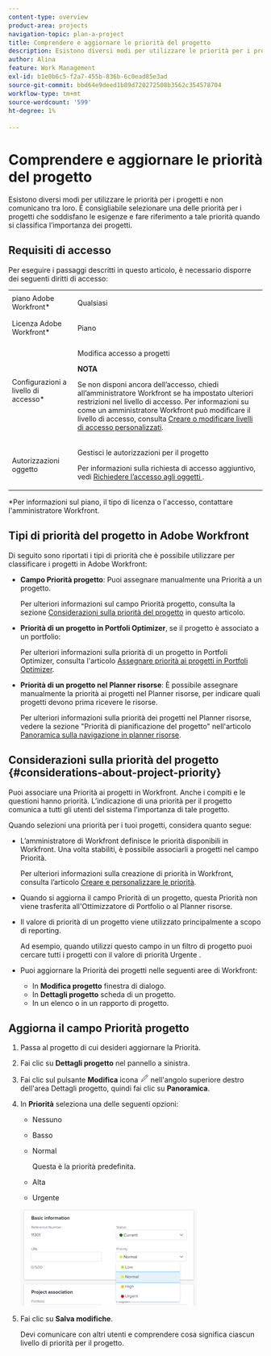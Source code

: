 ```yaml
---
content-type: overview
product-area: projects
navigation-topic: plan-a-project
title: Comprendere e aggiornare le priorità del progetto
description: Esistono diversi modi per utilizzare le priorità per i progetti e non comunicano tra loro. È consigliabile selezionare una delle priorità per i progetti che soddisfano le esigenze e fare riferimento a tale priorità quando si classifica l’importanza dei progetti.
author: Alina
feature: Work Management
exl-id: b1e0b6c5-f2a7-455b-836b-6c0ead85e3ad
source-git-commit: bbd64e9deed1b89d720272508b3562c354578704
workflow-type: tm+mt
source-wordcount: '599'
ht-degree: 1%

---
```


# Comprendere e aggiornare le priorità del progetto

Esistono diversi modi per utilizzare le priorità per i progetti e non comunicano tra loro. È consigliabile selezionare una delle priorità per i progetti che soddisfano le esigenze e fare riferimento a tale priorità quando si classifica l’importanza dei progetti. 

## Requisiti di accesso

<!--drafted for P&P:

<table style="table-layout:auto"> 
 <col> 
 <col> 
 <tbody> 
  <tr> 
   <td role="rowheader">Adobe Workfront plan*</td> 
   <td> <p>Any</p> </td> 
  </tr> 
  <tr> 
   <td role="rowheader">Adobe Workfront license*</td> 
   <td> <p>Current license: Standard </p>
   Or
   <p>Legacy license: Plan </p> </td> 
  </tr> 
  <tr> 
   <td role="rowheader">Access level configurations*</td> 
   <td> <p>Edit access to Projects</p> <p><b>NOTE</b> 
   
   If you still don't have access, ask your Workfront administrator if they set additional restrictions in your access level. For information on how a Workfront administrator can modify your access level, see <a href="../../../administration-and-setup/add-users/configure-and-grant-access/create-modify-access-levels.md" class="MCXref xref">Create or modify custom access levels</a>.</p> </td> 
  </tr> 
  <tr> 
   <td role="rowheader">Object permissions</td> 
   <td> <p>Manage permissions to the project</p> <p>For information on requesting additional access, see <a href="../../../workfront-basics/grant-and-request-access-to-objects/request-access.md" class="MCXref xref">Request access to objects </a>.</p> </td> 
  </tr> 
 </tbody> 
</table>
-->
Per eseguire i passaggi descritti in questo articolo, è necessario disporre dei seguenti diritti di accesso:

<table style="table-layout:auto"> 
 <col> 
 <col> 
 <tbody> 
  <tr> 
   <td role="rowheader">piano Adobe Workfront*</td> 
   <td> <p>Qualsiasi</p> </td> 
  </tr> 
  <tr> 
   <td role="rowheader">Licenza Adobe Workfront*</td> 
   <td> <p>Piano </p> </td> 
  </tr> 
  <tr> 
   <td role="rowheader">Configurazioni a livello di accesso*</td> 
   <td> <p>Modifica accesso a progetti</p> <p><b>NOTA</b>

Se non disponi ancora dell’accesso, chiedi all’amministratore Workfront se ha impostato ulteriori restrizioni nel livello di accesso. Per informazioni su come un amministratore Workfront può modificare il livello di accesso, consulta <a href="../../../administration-and-setup/add-users/configure-and-grant-access/create-modify-access-levels.md" class="MCXref xref">Creare o modificare livelli di accesso personalizzati</a>.</p> </td>
</tr> 
  <tr> 
   <td role="rowheader">Autorizzazioni oggetto</td> 
   <td> <p>Gestisci le autorizzazioni per il progetto</p> <p>Per informazioni sulla richiesta di accesso aggiuntivo, vedi <a href="../../../workfront-basics/grant-and-request-access-to-objects/request-access.md" class="MCXref xref">Richiedere l’accesso agli oggetti </a>.</p> </td> 
  </tr> 
 </tbody> 
</table>

&#42;Per informazioni sul piano, il tipo di licenza o l&#39;accesso, contattare l&#39;amministratore Workfront.

## Tipi di priorità del progetto in Adobe Workfront

Di seguito sono riportati i tipi di priorità che è possibile utilizzare per classificare i progetti in Adobe Workfront:

* **Campo Priorità progetto**: Puoi assegnare manualmente una Priorità a un progetto.

   Per ulteriori informazioni sul campo Priorità progetto, consulta la sezione [Considerazioni sulla priorità del progetto](#considerations-about-project-priority) in questo articolo.

* **Priorità di un progetto in Portfoli Optimizer**, se il progetto è associato a un portfolio: 

   Per ulteriori informazioni sulla priorità di un progetto in Portfoli Optimizer, consulta l&#39;articolo [Assegnare priorità ai progetti in Portfoli Optimizer](../../../manage-work/portfolios/portfolio-optimizer/prioritize-projects-in-portfolio-optimizer.md).

* **Priorità di un progetto nel Planner risorse**: È possibile assegnare manualmente la priorità ai progetti nel Planner risorse, per indicare quali progetti devono prima ricevere le risorse. 

   Per ulteriori informazioni sulla priorità dei progetti nel Planner risorse, vedere la sezione &quot;Priorità di pianificazione del progetto&quot; nell&#39;articolo [Panoramica sulla navigazione in planner risorse](../../../resource-mgmt/resource-planning/resource-planner-navigation.md).

## Considerazioni sulla priorità del progetto {#considerations-about-project-priority}

Puoi associare una Priorità ai progetti in Workfront. Anche i compiti e le questioni hanno priorità. L’indicazione di una priorità per il progetto comunica a tutti gli utenti del sistema l’importanza di tale progetto.

Quando selezioni una priorità per i tuoi progetti, considera quanto segue:

* L’amministratore di Workfront definisce le priorità disponibili in Workfront. Una volta stabiliti, è possibile associarli a progetti nel campo Priorità. 

   Per ulteriori informazioni sulla creazione di priorità in Workfront, consulta l’articolo [Creare e personalizzare le priorità](../../../administration-and-setup/customize-workfront/creating-custom-status-and-priority-labels/create-customize-priorities.md).

* Quando si aggiorna il campo Priorità di un progetto, questa Priorità non viene trasferita all&#39;Ottimizzatore di Portfolio o al Planner risorse. 
* Il valore di priorità di un progetto viene utilizzato principalmente a scopo di reporting.

   Ad esempio, quando utilizzi questo campo in un filtro di progetto puoi cercare tutti i progetti con il valore di priorità Urgente . 

* Puoi aggiornare la Priorità dei progetti nelle seguenti aree di Workfront:

   * In **Modifica progetto** finestra di dialogo.
   * In **Dettagli progetto** scheda di un progetto.
   * In un elenco o in un rapporto di progetto.

## Aggiorna il campo Priorità progetto

1. Passa al progetto di cui desideri aggiornare la Priorità.
1. Fai clic su **Dettagli progetto** nel pannello a sinistra.
1. Fai clic sul pulsante **Modifica** icona ![](assets/qs-edit-icon.png) nell&#39;angolo superiore destro dell&#39;area Dettagli progetto, quindi fai clic su **Panoramica**.

1. In **Priorità** seleziona una delle seguenti opzioni:

   * Nessuno
   * Basso
   * Normal

      Questa è la priorità predefinita.

   * Alta
   * Urgente

   ![](assets/project-priority-picker-list-on-project-details-nwe-350x192.png)

1. Fai clic su **Salva modifiche**.

   Devi comunicare con altri utenti e comprendere cosa significa ciascun livello di priorità per il progetto.
